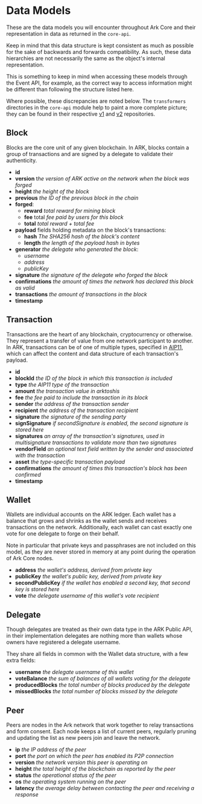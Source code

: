 # Data Models

These are the data models you will encounter throughout Ark Core and their representation in data as returned in the `core-api`. 

Keep in mind that this data structure is kept consistent as much as possible for the sake of backwards and forwards compatibility. As such, these data hierarchies are not necessarily the same as the object's internal representation. 

This is something to keep in mind when accessing these models through the Event API, for example, as the correct way to access information might be different than following the structure listed here. 

Where possible, these discrepancies are noted below. The `transformers` directories in the `core-api` module help to paint a more complete picture; they can be found in their respective [v1](https://github.com/ArkEcosystem/core/tree/master/packages/core-api/lib/versions/1/transformers) and [v2](https://github.com/ArkEcosystem/core/tree/master/packages/core-api/lib/versions/2/transformers) repositories.

## Block

Blocks are the core unit of any given blockchain. In ARK, blocks contain a group of transactions and are signed by a delegate to validate their authenticity.

- **id**
- **version** t*he version of ARK active on the network when the block was forged*
- **height** *the height of the block*
- **previous** *the ID of the previous block in the chain*
- **forged**:
    - **reward** *total reward for mining block*
    - **fee** total *fee paid by users for this block*
    - **total** *total reward + total fee*
- **payload** fields holding metadata on the block's transactions:
    - **hash** *The SHA256 hash of the block's content*
    - **length** *the length of the payload hash in bytes*
- **generator** *the delegate who generated the block*:
    - *username*
    - *address*
    - *publicKey*
- **signature** *the signature of the delegate who forged the block*
- **confirmations** *the amount of times the network has declared this block as valid*
- **transactions** *the amount of transactions in the block*
- **timestamp**

## Transaction

Transactions are the heart of any blockchain, cryptocurrency or otherwise. They represent a transfer of value from one network participant to another. In ARK, transactions can be of one of multiple types, specified in [AIP11](https://github.com/ArkEcosystem/AIPs/blob/master/AIPS/aip-11.md), which can affect the content and data structure of each transaction's payload.

- **id**
- **blockId** *the ID of the block in which this transaction is included*
- **type** *the AIP11 type of the transaction*
- **amount** *the transaction value in arktoshis*
- **fee** *the fee paid to include the transaction in its block*
- **sender** *the address of the transaction sender*
- **recipient** *the address of the transaction recipient*
- **signature** *the signature of the sending party*
- **signSignature** *if secondSignature is enabled, the second signature is stored here*
- **signatures** *an array of the transaction's signatures, used in multisignature transactions to validate more than two signatures*
- **vendorField** *an optional text field written by the sender and associated with the transaction*
- **asset** *the type-specific transaction payload*
- **confirmations** *the amount of times this transaction's block has been confirmed*
- **timestamp**

## Wallet

Wallets are individual accounts on the ARK ledger. Each wallet has a balance that grows and shrinks as the wallet sends and receives transactions on the network. Additionally, each wallet can cast exactly one vote for one delegate to forge on their behalf.

Note in particular that private keys and passphrases are not included on this model, as they are never stored in memory at any point during the operation of Ark Core nodes.

- **address** *the wallet's address, derived from private key*
- **publicKey** *the wallet's public key, derived from private key*
- **secondPublicKey** *if the wallet has enabled a second key, that second key is stored here*
- **vote** *the delegate username of this wallet's vote recipient*

## Delegate

Though delegates are treated as their own data type in the ARK Public API, in their implementation delegates are nothing more than wallets whose owners have registered a delegate username. 

They share all fields in common with the Wallet data structure, with a few extra fields:

- **username** *the delegate username of this wallet*
- **voteBalance** *the sum of balances of all wallets voting for the delegate*
- **producedBlocks** *the total number of blocks produced by the delegate*
- **missedBlocks** *the total number of blocks missed by the delegate*

## Peer

Peers are nodes in the Ark network that work together to relay transactions and form consent. Each node keeps a list of current peers, regularly pruning and updating the list as new peers join and leave the network.

- **ip** *the IP address of the peer*
- **port** *the port on which the peer has enabled its P2P connection*
- **version** *the network version this peer is operating on*
- **height** *the total height of the blockchain as reported by the peer*
- **status** *the operational status of the peer*
- **os** *the operating system running on the peer*
- **latency** *the average delay between contacting the peer and receiving a response*